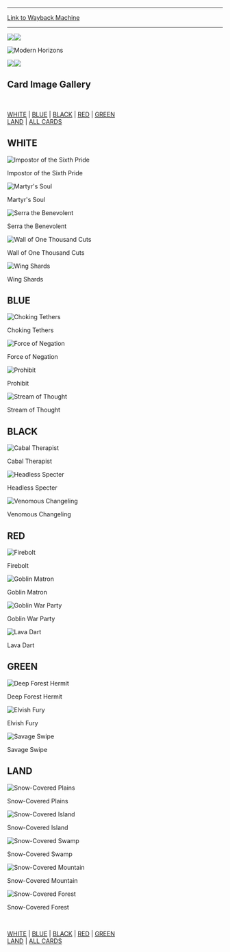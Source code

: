 
---
[Link to Wayback Machine](https://web.archive.org/web/20190521144848/https://magic.wizards.com/en/articles/archive/card-image-gallery/modern-horizons)

[_metadata_:generator]:- "Drupal 7 (http://drupal.org)"
[_metadata_:node]:- "1419691"
[_metadata_:source]:- "div-block-system-main"
[_metadata_:title]:- "Modern Horizons"
[_metadata_:wayback_capture_timestamp]:- "2019-05-21 14:48:48"
[_metadata_:wayback_raw_url]:- "https://web.archive.org/web/20190521144848id_/https://magic.wizards.com/en/articles/archive/card-image-gallery/modern-horizons"
[_metadata_:wayback_url]:- "https://magic.wizards.com/en/articles/archive/card-image-gallery/modern-horizons"
---







![](https://media.wizards.com/2019/images/magic/mh1/iM2g8fzA.jpg)![](https://media.wizards.com/2019/images/magic/mh1/iM2g8fzA.jpg)



![Modern Horizons](https://web.archive.org/web/20190521144852im_/https://magic.wizards.com/sites/mtg/files/rVGBzHqj8L_EN.png)









[![](https://web.archive.org/web/20190521144750im_/https://magic.wizards.com/sites/mtg/files/MH1_Ads-1200x140.jpg)![](https://web.archive.org/web/20190521144750im_/https://magic.wizards.com/sites/mtg/files/MH1_Ads-300x90.jpg)](/en/mtgo?src=ad)





Card Image Gallery
------------------


 


[WHITE](#) | [BLUE](#) | [BLACK](#) | [RED](#) | [GREEN](#)  
[LAND](#) | [ALL CARDS](#)



WHITE
-----



![Impostor of the Sixth Pride](https://media.wizards.com/2019/mh1/en_nhGfplWr09.png)  

Impostor of the Sixth Pride




![Martyr's Soul](https://media.wizards.com/2019/mh1/en_NlluV7IVnV.png)  

Martyr's Soul




![Serra the Benevolent](https://media.wizards.com/2019/mh1/en_BKuWVDcRZ1.png)  

Serra the Benevolent




![Wall of One Thousand Cuts](https://media.wizards.com/2019/mh1/en_QEhSdMmo6B.png)  

Wall of One Thousand Cuts




![Wing Shards](https://media.wizards.com/2019/mh1/en_X22iaidy7Z.png)  

Wing Shards





BLUE
----



![Choking Tethers](https://media.wizards.com/2019/mh1/en_7lt3X4Jfto.png)  

Choking Tethers




![Force of Negation](https://media.wizards.com/2019/mh1/en_QV2hmybmDB.png)  

Force of Negation




![Prohibit](https://media.wizards.com/2019/mh1/en_IGgqFxHpho.png)  

Prohibit




![Stream of Thought](https://media.wizards.com/2019/mh1/en_YDoMxhGqUf.png)  

Stream of Thought





BLACK
-----



![Cabal Therapist](https://media.wizards.com/2019/mh1/en_ipYpYfRV1Z.png)  

Cabal Therapist




![Headless Specter](https://media.wizards.com/2019/mh1/en_3hEnx5CNiB.png)  

Headless Specter




![Venomous Changeling](https://media.wizards.com/2019/mh1/en_o4yljyMncS.png)  

Venomous Changeling





RED
---



![Firebolt](https://media.wizards.com/2019/mh1/en_P9NNnIcffc.png)  

Firebolt




![Goblin Matron](https://media.wizards.com/2019/mh1/en_aOIpha4ePJ.png)  

Goblin Matron




![Goblin War Party](https://media.wizards.com/2019/mh1/en_cqb2bmTtXw.png)  

Goblin War Party




![Lava Dart](https://media.wizards.com/2019/mh1/en_mK5JrrNnZ7.png)  

Lava Dart





GREEN
-----



![Deep Forest Hermit](https://media.wizards.com/2019/mh1/en_vQMe2Repcr.png)  

Deep Forest Hermit




![Elvish Fury](https://media.wizards.com/2019/mh1/en_mGq0PhgWQv.png)  

Elvish Fury




![Savage Swipe](https://media.wizards.com/2019/mh1/en_EyJgfeXaKb.png)  

Savage Swipe





LAND
----



![Snow-Covered Plains](https://media.wizards.com/2019/mh1/en_Wk9XhD15ff.png)  

Snow-Covered Plains




![Snow-Covered Island](https://media.wizards.com/2019/mh1/en_xIfKfv70Qt.png)  

Snow-Covered Island




![Snow-Covered Swamp](https://media.wizards.com/2019/mh1/en_MkLYsuuJIc.png)  

Snow-Covered Swamp




![Snow-Covered Mountain](https://media.wizards.com/2019/mh1/en_Nsc3I4a9go.png)  

Snow-Covered Mountain




![Snow-Covered Forest](https://media.wizards.com/2019/mh1/en_YvIBRVUUcC.png)  

Snow-Covered Forest




 


[WHITE](#) | [BLUE](#) | [BLACK](#) | [RED](#) | [GREEN](#)  
[LAND](#) | [ALL CARDS](#)


 









